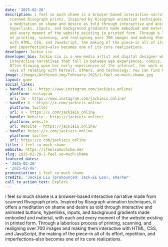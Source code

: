 ```yaml
---
date: '2025-02-20'
description: i feel so much shame is a browser-based interactive narrative made from
  scanned Risograph prints. Inspired by Risograph animation techniques, it offers
  a meditation on shame and desire as told through interactive and animated buttons,
  hyperlinks, inputs, and background gradients made embodied and material, with each
  and every moment of the website existing in printed form. Through a laborious process
  of printing, scanning, and realigning over 700 images and making them interactive
  with HTML, CSS, and JavaScript, the making of the piece–in all of its effort, repetition,
  and imperfections–also becomes one of its core realizations.
developer: Jackie Liu
developer_bio: Jackie Liu is a new media artist and digital designer who makes playful,
  interactive narratives that fall in between web experiences, comics, and games.
  Often drawing upon her early experiences of the internet, her work explores new
  ways of relating with herself, others, and technology. You can find her at https://jackieis.online
image: /images/Archived-img/February-2025/i-feel-so-much-shame.jpg
layout: game
social_links:
- handle: IG - https://www.instagram.com/jackieis.online/
  platform: instagram
  url: IG - https://www.instagram.com/jackieis.online/
- handle: X - https://x.com/jackieis_online
  platform: twitter
  url: X - https://x.com/jackieis_online
- handle: Website - https://jackieis.online/
  platform: website
  url: Website - https://jackieis.online/
- handle: https://x.com/jackieis_online
  platform: twitter
  url: https://x.com/jackieis_online
title: i feel so much shame
website: https://ifeelsomuchsha.me/
slug: 2025-02-20-i-feel-so-much-shame
featured_dates:
- '2025-02-20'
- '2025-02-06'
pronunciation: i feel so much shame
credits: 'Jackie Liu (pronounced: Jack-EE Loo), she/her'
call_to_action_text: Explore
---
```



i feel so much shame is a browser-based interactive narrative made from scanned Risograph prints. Inspired by Risograph animation techniques, it offers a meditation on shame and desire as told through interactive and animated buttons, hyperlinks, inputs, and background gradients made embodied and material, with each and every moment of the website existing in printed form. Through a laborious process of printing, scanning, and realigning over 700 images and making them interactive with HTML, CSS, and JavaScript, the making of the piece–in all of its effort, repetition, and imperfections–also becomes one of its core realizations.